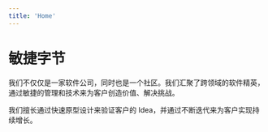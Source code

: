 ```yaml
---
title: 'Home'
---
```


# 敏捷字节

我们不仅仅是一家软件公司，同时也是一个社区。我们汇聚了跨领域的软件精英，通过敏捷的管理和技术来为客户创造价值、解决挑战。

我们擅长通过快速原型设计来验证客户的 Idea，并通过不断迭代来为客户实现持续增长。
